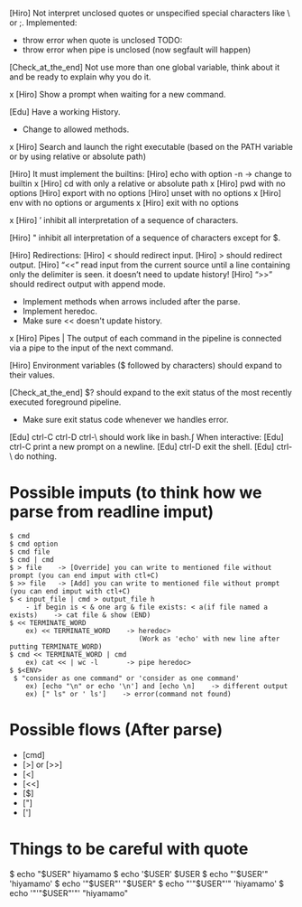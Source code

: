 [Hiro] Not interpret unclosed quotes or unspecified special characters like \ or ;.
Implemented: 
 - throw error when quote is unclosed
TODO:
 - throw error when pipe is unclosed (now segfault will happen)

[Check_at_the_end] Not use more than one global variable, think about it and be ready to explain why you do it.

x [Hiro] Show a prompt when waiting for a new command.

[Edu] Have a working History.
- Change to allowed methods.

x [Hiro] Search and launch the right executable (based on the PATH variable or by using relative or absolute path)

[Hiro] It must implement the builtins:
    [Hiro] echo with option -n
    -> change to builtin
    x [Hiro] cd with only a relative or absolute path
    x [Hiro] pwd with no options
    [Hiro] export with no options
    [Hiro] unset with no options
    x [Hiro] env with no options or arguments
    x [Hiro] exit with no options

x [Hiro] ’ inhibit all interpretation of a sequence of characters.

[Hiro] " inhibit all interpretation of a sequence of characters except for $.

[Hiro] Redirections:
    [Hiro] < should redirect input.
    [Hiro] > should redirect output.
    [Hiro] “<<” read input from the current source until a line containing only the delimiter is seen. it doesn’t need to update history!
    [Hiro] “>>” should redirect output with append mode.
- Implement methods when arrows included after the parse.
- Implement heredoc.
- Make sure << doesn't update history.

x [Hiro] Pipes | The output of each command in the pipeline is connected via a pipe to the input of the next command.

[Hiro] Environment variables ($ followed by characters) should expand to their values.

[Check_at_the_end] $? should expand to the exit status of the most recently executed foreground pipeline.
- Make sure exit status code whenever we handles error.

[Edu] ctrl-C ctrl-D ctrl-\ should work like in bash.∫
    When interactive:
      [Edu] ctrl-C print a new prompt on a newline.
      [Edu] ctrl-D exit the shell.
      [Edu] ctrl-\ do nothing.




# Possible imputs (to think how we parse from readline imput)
    $ cmd
    $ cmd option
    $ cmd file
    $ cmd | cmd
    $ > file    -> [Override] you can write to mentioned file without prompt (you can end imput with ctl+C)
    $ >> file   -> [Add] you can write to mentioned file without prompt (you can end imput with ctl+C)
    $ < input_file | cmd > output_file h
        - if begin is < & one arg & file exists: < a(if file named a exists)    -> cat file & show (END)
    $ << TERMINATE_WORD
        ex) << TERMINATE_WORD    -> heredoc>
                                    (Work as 'echo' with new line after putting TERMINATE_WORD)
    $ cmd << TERMINATE_WORD | cmd
        ex) cat << | wc -l       -> pipe heredoc>
    $ $<ENV>
     $ "consider as one command" or 'consider as one command'
        ex) [echo "\n" or echo '\n'] and [echo \n]    -> different output
        ex) [" ls" or ' ls']    -> error(command not found)

# Possible flows (After parse)
- [cmd]
- [>] or [>>]
- [<]
- [<<]
- [$<ENV>]
- ["]
- [']

# Things to be careful with quote
$ echo "$USER"
hiyamamo
$ echo '$USER'
$USER
$ echo "'$USER'"
'hiyamamo'
$ echo '"$USER"'
"$USER"
$ echo "'"$USER"'"
'hiyamamo'
$ echo '"'"$USER"'"'
"hiyamamo"